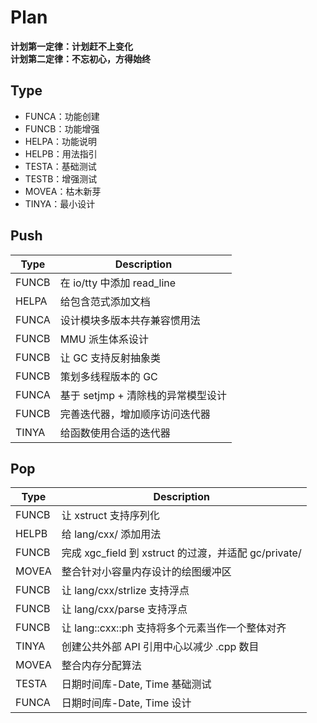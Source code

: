 # Plan
**计划第一定律：计划赶不上变化**  
**计划第二定律：不忘初心，方得始终**

## Type
- FUNCA：功能创建
- FUNCB：功能增强
- HELPA：功能说明
- HELPB：用法指引
- TESTA：基础测试
- TESTB：增强测试
- MOVEA：枯木新芽
- TINYA：最小设计

## Push
| Type  | Description                                                            |
|-------|------------------------------------------------------------------------|
| FUNCB | 在 io/tty 中添加 read_line                                             |
| HELPA | 给包含范式添加文档                                                     |
| FUNCA | 设计模块多版本共存兼容惯用法                                           |
| FUNCB | MMU 派生体系设计                                                       |
| FUNCB | 让 GC 支持反射抽象类                                                   |
| FUNCB | 策划多线程版本的 GC                                                    |
| FUNCA | 基于 setjmp + 清除栈的异常模型设计                                     |
| FUNCB | 完善迭代器，增加顺序访问迭代器                                         |
| TINYA | 给函数使用合适的迭代器                                                 |

## Pop
| Type  | Description                                                            |
|-------|------------------------------------------------------------------------|
| FUNCB | 让 xstruct 支持序列化                                                  |
| HELPB | 给 lang/cxx/ 添加用法                                                  |
| FUNCB | 完成 xgc_field 到 xstruct 的过渡，并适配 gc/private/                   |
| MOVEA | 整合针对小容量内存设计的绘图缓冲区                                     |
| FUNCB | 让 lang/cxx/strlize 支持浮点                                           |
| FUNCB | 让 lang/cxx/parse 支持浮点                                             |
| FUNCB | 让 lang::cxx::ph 支持将多个元素当作一个整体对齐                        |
| TINYA | 创建公共外部 API 引用中心以减少 .cpp 数目                              |
| MOVEA | 整合内存分配算法                                                       |
| TESTA | 日期时间库-Date, Time 基础测试                                         |
| FUNCA | 日期时间库-Date, Time 设计                                             |
